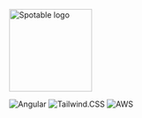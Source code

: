 <img height="150" src="https://cdn.gaetandev.fr/spotable/logo_spotable.png" alt="Spotable logo" />

![Angular](https://img.shields.io/badge/FrontEnd-Angular-red)
![Tailwind.CSS](https://img.shields.io/badge/FrontEnd-Tailwind.CSS-blue)
![AWS](https://img.shields.io/badge/Hosting-AWS-yellow)

# 
